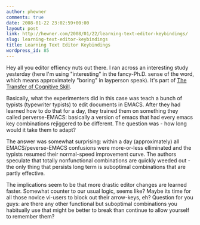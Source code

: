 ```yaml
---
author: phewner
comments: true
date: 2008-01-22 23:02:59+00:00
layout: post
link: http://hewner.com/2008/01/22/learning-text-editor-keybindings/
slug: learning-text-editor-keybindings
title: Learning Text Editor Keybindings
wordpress_id: 85
---
```


Hey all you editor effiency nuts out there.  I ran across an interesting study yesterday (here I'm using "interesting" in the fancy-Ph.D. sense of the word, which means approximately "boring" in layperson speak).  It's part of [The Transfer of Cognitive Skill](http://www.amazon.com/Transfer-Cognitive-Skill-Science/dp/0674903404).

Basically, what the experimenters did in this case was teach a bunch of typists (typewriter typists) to edit documents in EMACS.  After they had learned how to do that for a day, they trained them on something they called perverse-EMACS: basically a version of emacs that had every emacs key combinations rejiggered to be different.  The question was - how long would it take them to adapt?

The answer was somewhat surprising: within a day (approximately) all EMACS/peverse-EMACS confusions were more-or-less elliminated and the typists resumed their normal-speed improvement curve.  The authors speculate that totally nonfunctional combinations are quickly weeded out - the only thing that persists long term is suboptimal combinations that are partly effective.

The implications seem to be that more drastic editor changes are learned faster.  Somewhat counter to our usual logic, seems like?  Maybe its time for all those novice vi-users to block out their arrow-keys, eh?  Question for you guys: are there any other functional but suboptimal combinations you habitually use that might be better to break than continue to allow yourself to remember them?
